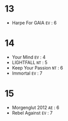 # 13
- Harpe For GAIA `EV` : 6
# 14
- Your Mind `EV` : 4
- LIGHTFALL `NT` : 5
- Keep Your Passion `NT` : 6
- Immortal `EV` : 7
# 15
- Morgenglut 2012 `AE` : 6
- Rebel Against `EV` : 7
